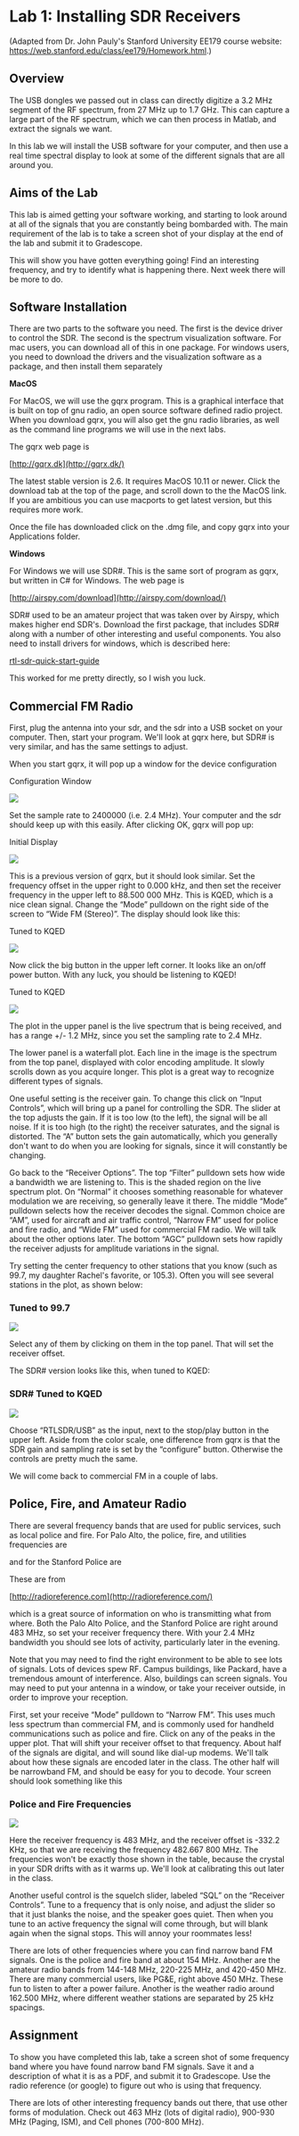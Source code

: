 # Lab 1: Installing SDR Receivers
(Adapted from Dr. John Pauly's Stanford University EE179 course website: https://web.stanford.edu/class/ee179/Homework.html.)

## Overview

The USB dongles we passed out in class can directly digitize a 3.2 MHz segment of the RF spectrum, from 27 MHz up to 1.7 GHz. This can capture a large part of the RF spectrum, which we can then process in Matlab, and extract the signals we want.

In this lab we will install the USB software for your computer, and then use a real time spectral display to look at some of the different signals that are all around you.

## Aims of the Lab

This lab is aimed getting your software working, and starting to look around at all of the signals that you are constantly being bombarded with. The main requirement of the lab is to take a screen shot of your display at the end of the lab and submit it to Gradescope.

This will show you have gotten everything going! Find an interesting frequency, and try to identify what is happening there. Next week there will be more to do.

## Software Installation

There are two parts to the software you need. The first is the device driver to control the SDR. The second is the spectrum visualization software. For mac users, you can download all of this in one package. For windows users, you need to download the drivers and the visualization software as a package, and then install them separately

**MacOS**

For MacOS, we will use the gqrx program. This is a graphical interface that is built on top of gnu radio, an open source software defined radio project. When you download gqrx, you will also get the gnu radio libraries, as well as the command line programs we will use in the next labs.

The gqrx web page is

[http://gqrx.dk](http://gqrx.dk/)

The latest stable version is 2.6. It requires MacOS 10.11 or newer. Click the download tab at the top of the page, and scroll down to the the MacOS link. If you are ambitious you can use macports to get latest version, but this requires more work.

Once the file has downloaded click on the .dmg file, and copy gqrx into your Applications folder.

**Windows**

For Windows we will use SDR#. This is the same sort of program as gqrx, but written in C# for Windows. The web page is

[http://airspy.com/download](http://airspy.com/download/)

SDR# used to be an amateur project that was taken over by Airspy, which makes higher end SDR's. Download the first package, that includes SDR# along with a number of other interesting and useful components. You also need to install drivers for windows, which is described here:

[rtl-sdr-quick-start-guide](http://www.rtl-sdr.com/rtl-sdr-quick-start-guide)

This worked for me pretty directly, so I wish you luck.

## Commercial FM Radio

First, plug the antenna into your sdr, and the sdr into a USB socket on your computer. Then, start your program. We'll look at gqrx here, but SDR# is very similar, and has the same settings to adjust.

When you start gqrx, it will pop up a window for the device configuration

Configuration Window

![](graphics/gqrx_config.png)  

Set the sample rate to 2400000 (i.e. 2.4 MHz). Your computer and the sdr should keep up with this easily. After clicking OK, gqrx will pop up:

Initial Display

![](graphics/gqrx_init.png)  

This is a previous version of gqrx, but it should look similar. Set the frequency offset in the upper right to 0.000 kHz, and then set the receiver frequency in the upper left to 88.500 000 MHz. This is KQED, which is a nice clean signal. Change the “Mode” pulldown on the right side of the screen to “Wide FM (Stereo)”. The display should look like this:

Tuned to KQED

![](graphics/gqrx_kqed_init.png)  

Now click the big button in the upper left corner. It looks like an on/off power button. With any luck, you should be listening to KQED!

Tuned to KQED

![](graphics/gqrx_885.png)  

The plot in the upper panel is the live spectrum that is being received, and has a range +/- 1.2 MHz, since you set the sampling rate to 2.4 MHz.

The lower panel is a waterfall plot. Each line in the image is the spectrum from the top panel, displayed with color encoding amplitude. It slowly scrolls down as you acquire longer. This plot is a great way to recognize different types of signals.

One useful setting is the receiver gain. To change this click on “Input Controls”, which will bring up a panel for controlling the SDR. The slider at the top adjusts the gain. If it is too low (to the left), the signal will be all noise. If it is too high (to the right) the receiver saturates, and the signal is distorted. The “A” button sets the gain automatically, which you generally don't want to do when you are looking for signals, since it will constantly be changing.

Go back to the “Receiver Options”. The top “Filter” pulldown sets how wide a bandwidth we are listening to. This is the shaded region on the live spectrum plot. On “Normal” it chooses something reasonable for whatever modulation we are receiving, so generally leave it there. The middle “Mode” pulldown selects how the receiver decodes the signal. Common choice are “AM”, used for aircraft and air traffic control, “Narrow FM” used for police and fire radio, and “Wide FM” used for commercial FM radio. We will talk about the other options later. The bottom “AGC” pulldown sets how rapidly the receiver adjusts for amplitude variations in the signal.

Try setting the center frequency to other stations that you know (such as 99.7, my daughter Rachel's favorite, or 105.3). Often you will see several stations in the plot, as shown below:

### Tuned to 99.7

![](graphics/gqrx_997.png)  

Select any of them by clicking on them in the top panel. That will set the receiver offset.

The SDR# version looks like this, when tuned to KQED:

### SDR# Tuned to KQED

![](graphics/sdrsharp_885.png)  

Choose “RTLSDR/USB” as the input, next to the stop/play button in the upper left. Aside from the color scale, one difference from gqrx is that the SDR gain and sampling rate is set by the “configure” button. Otherwise the controls are pretty much the same.

We will come back to commercial FM in a couple of labs.

## Police, Fire, and Amateur Radio

There are several frequency bands that are used for public services, such as local police and fire. For Palo Alto, the police, fire, and utilities frequencies are

and for the Stanford Police are

These are from

[http://radioreference.com](http://radioreference.com/)

which is a great source of information on who is transmitting what from where. Both the Palo Alto Police, and the Stanford Police are right around 483 MHz, so set your receiver frequency there. With your 2.4 MHz bandwidth you should see lots of activity, particularly later in the evening.

Note that you may need to find the right environment to be able to see lots of signals. Lots of devices spew RF. Campus buildings, like Packard, have a tremendous amount of interference. Also, buildings can screen signals. You may need to put your antenna in a window, or take your receiver outside, in order to improve your reception.

First, set your receive “Mode” pulldown to “Narrow FM”. This uses much less spectrum than commercial FM, and is commonly used for handheld communications such as police and fire. Click on any of the peaks in the upper plot. That will shift your receiver offset to that frequency. About half of the signals are digital, and will sound like dial-up modems. We'll talk about how these signals are encoded later in the class. The other half will be narrowband FM, and should be easy for you to decode. Your screen should look something like this

### Police and Fire Frequencies

![](graphics/gqrx_PA.png)  

Here the receiver frequency is 483 MHz, and the receiver offset is -332.2 KHz, so that we are receiving the frequency 482.667 800 MHz. The frequencies won't be exactly those shown in the table, because the crystal in your SDR drifts with as it warms up. We'll look at calibrating this out later in the class.

Another useful control is the squelch slider, labeled “SQL” on the “Receiver Controls”. Tune to a frequency that is only noise, and adjust the slider so that it just blanks the noise, and the speaker goes quiet. Then when you tune to an active frequency the signal will come through, but will blank again when the signal stops. This will annoy your roommates less!

There are lots of other frequencies where you can find narrow band FM signals. One is the police and fire band at about 154 MHz. Another are the amateur radio bands from 144-148 MHz, 220-225 MHz, and 420-450 MHz. There are many commercial users, like PG&E, right above 450 MHz. These fun to listen to after a power failure. Another is the weather radio around 162.500 MHz, where different weather stations are separated by 25 kHz spacings.

## Assignment

To show you have completed this lab, take a screen shot of some frequency band where you have found narrow band FM signals. Save it and a description of what it is as a PDF, and submit it to Gradescope. Use the radio reference (or google) to figure out who is using that frequency.

There are lots of other interesting frequency bands out there, that use other forms of modulation. Check out 463 MHz (lots of digital radio), 900-930 MHz (Paging, ISM), and Cell phones (700-800 MHz).
